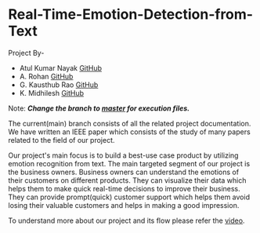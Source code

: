 # Real-Time-Emotion-Detection-from-Text
Project By-
* Atul Kumar Nayak [GitHub](https://github.com/aTul-07kn)
* A. Rohan [GitHub](https://github.com/rohu2504)
* G. Kausthub Rao [GitHub](https://github.com/KausthubProjectSpace)
* K. Midhilesh [GitHub](https://github.com/Midhilesh13)
  
Note: ***Change the branch to [master](https://github.com/aTul-07kn/Real-Time-Emotion-Detection-from-Text/tree/master) for execution files.***

The current(main) branch consists of all the related project documentation. We have written an IEEE paper which consists of the study of many papers related to the field of our project.  

Our project's main focus is to build a best-use case product by utilizing emotion recognition from text. The main targeted segment of our project is the business owners. Business owners can understand the emotions of their customers on different products. They can visualize their data which helps them to make quick real-time decisions to improve their business. They can provide prompt(quick) customer support which helps them avoid losing their valuable customers and helps in making a good impression.      

To understand more about our project and its flow please refer the [video](https://drive.google.com/file/d/1uj6K0J6krWBmYUUKhCSD40tQa7vDX9eg/view?usp=sharing).
